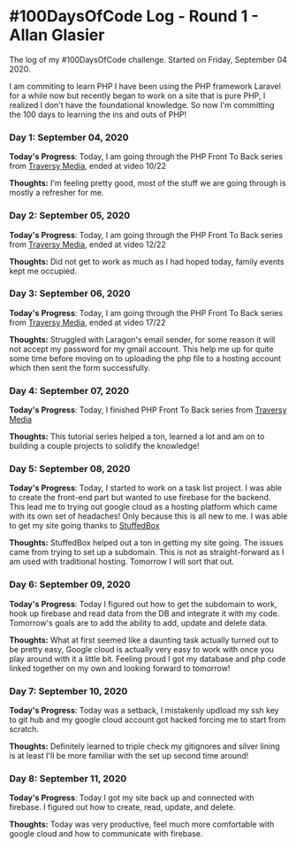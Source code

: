 # #100DaysOfCode Log - Round 1 - Allan Glasier

The log of my #100DaysOfCode challenge. Started on Friday, September 04 2020.

I am commiting to learn PHP I have been using the PHP framework Laravel for a while now but recently began to work on a site that is pure PHP, I realized I don't have the foundational knowledge. So now I'm committing the 100 days to learning the ins and outs of PHP!

### Day 1: September 04, 2020
**Today's Progress**: Today, I am going through the PHP Front To Back series from [Traversy Media](https://www.youtube.com/watch?v=oJbfyzaA2QA&list=PLillGF-Rfqbap2IB6ZS4BBBcYPagAjpjn), ended at video 10/22

**Thoughts:** I'm feeling pretty good, most of the stuff we are going through is mostly a refresher for me.

### Day 2: September 05, 2020
**Today's Progress**: Today, I am going through the PHP Front To Back series from [Traversy Media](https://www.youtube.com/watch?v=oJbfyzaA2QA&list=PLillGF-Rfqbap2IB6ZS4BBBcYPagAjpjn), ended at video 12/22

**Thoughts:** Did not get to work as much as I had hoped today, family events kept me occupied.

### Day 3: September 06, 2020
**Today's Progress**: Today, I am going through the PHP Front To Back series from [Traversy Media](https://www.youtube.com/watch?v=oJbfyzaA2QA&list=PLillGF-Rfqbap2IB6ZS4BBBcYPagAjpjn), ended at video 17/22

**Thoughts:** Struggled with Laragon's email sender, for some reason it will not accept my password for my gmail account. This help me up for quite some time before moving on to uploading the php file to a hosting account which then sent the form successfully.

### Day 4: September 07, 2020
**Today's Progress**: Today, I finished PHP Front To Back series from [Traversy Media](https://www.youtube.com/watch?v=oJbfyzaA2QA&list=PLillGF-Rfqbap2IB6ZS4BBBcYPagAjpjn)

**Thoughts:** This tutorial series helped a ton, learned a lot and am on to building a couple projects to solidify the knowledge!

### Day 5: September 08, 2020
**Today's Progress**: Today, I started to work on a task list project. I was able to create the front-end part but wanted to use firebase for the backend. This lead me to trying out google cloud as a hosting platform which came with its own set of headaches! Only because this is all new to me. I was able to get my site going thanks to [StuffedBox](https://www.youtube.com/watch?v=P9EWSLmozKg)

**Thoughts:** StuffedBox helped out a ton in getting my site going. The issues came from trying to set up a subdomain. This is not as straight-forward as I am used with traditional hosting. Tomorrow I will sort that out.

### Day 6: September 09, 2020
**Today's Progress**: Today I figured out how to get the subdomain to work, hook up firebase and read data from the DB and integrate it with my code. Tomorrow's goals are to add the ability to add, update and delete data.

**Thoughts:** What at first seemed like a daunting task actually turned out to be pretty easy, Google cloud is actually very easy to work with once you play around with it a little bit. Feeling proud I got my database and php code linked together on my own and looking forward to tomorrow!

### Day 7: September 10, 2020
**Today's Progress**: Today was a setback, I mistakenly updload my ssh key to git hub and my google cloud account got hacked forcing me to start from scratch.

**Thoughts:** Definitely learned to triple check my gitignores and silver lining is at least I'll be more familiar with the set up second time around!

### Day 8: September 11, 2020
**Today's Progress**: Today I got my site back up and connected with firebase. I figured out how to create, read, update, and delete.

**Thoughts:** Today was very productive, feel much more comfortable with google cloud and how to communicate with firebase.